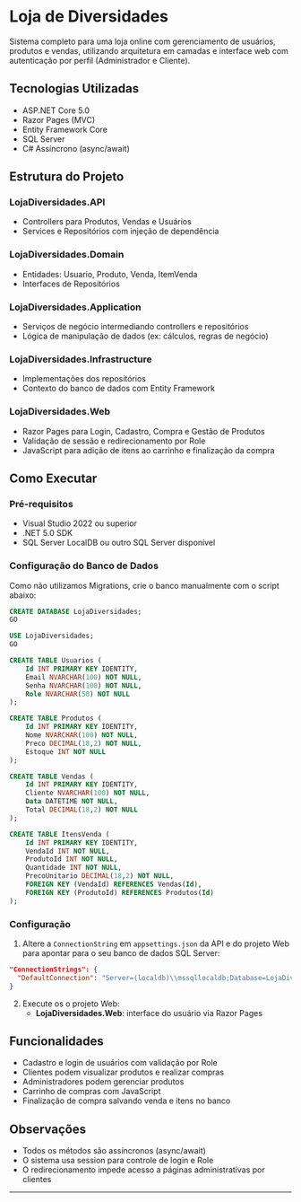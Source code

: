 # Loja de Diversidades

Sistema completo para uma loja online com gerenciamento de usuários, produtos e vendas, utilizando arquitetura em camadas e interface web com autenticação por perfil (Administrador e Cliente).

## Tecnologias Utilizadas

* ASP.NET Core 5.0
* Razor Pages (MVC)
* Entity Framework Core
* SQL Server
* C# Assíncrono (async/await)

## Estrutura do Projeto

### LojaDiversidades.API

* Controllers para Produtos, Vendas e Usuários
* Services e Repositórios com injeção de dependência

### LojaDiversidades.Domain

* Entidades: Usuario, Produto, Venda, ItemVenda
* Interfaces de Repositórios

### LojaDiversidades.Application

* Serviços de negócio intermediando controllers e repositórios
* Lógica de manipulação de dados (ex: cálculos, regras de negócio)

### LojaDiversidades.Infrastructure

* Implementações dos repositórios
* Contexto do banco de dados com Entity Framework

### LojaDiversidades.Web

* Razor Pages para Login, Cadastro, Compra e Gestão de Produtos
* Validação de sessão e redirecionamento por Role
* JavaScript para adição de itens ao carrinho e finalização da compra

## Como Executar

### Pré-requisitos

* Visual Studio 2022 ou superior
* .NET 5.0 SDK
* SQL Server LocalDB ou outro SQL Server disponível

### Configuração do Banco de Dados

Como não utilizamos Migrations, crie o banco manualmente com o script abaixo:

```sql
CREATE DATABASE LojaDiversidades;
GO

USE LojaDiversidades;
GO

CREATE TABLE Usuarios (
    Id INT PRIMARY KEY IDENTITY,
    Email NVARCHAR(100) NOT NULL,
    Senha NVARCHAR(100) NOT NULL,
    Role NVARCHAR(50) NOT NULL
);

CREATE TABLE Produtos (
    Id INT PRIMARY KEY IDENTITY,
    Nome NVARCHAR(100) NOT NULL,
    Preco DECIMAL(18,2) NOT NULL,
    Estoque INT NOT NULL
);

CREATE TABLE Vendas (
    Id INT PRIMARY KEY IDENTITY,
    Cliente NVARCHAR(100) NOT NULL,
    Data DATETIME NOT NULL,
    Total DECIMAL(18,2) NOT NULL
);

CREATE TABLE ItensVenda (
    Id INT PRIMARY KEY IDENTITY,
    VendaId INT NOT NULL,
    ProdutoId INT NOT NULL,
    Quantidade INT NOT NULL,
    PrecoUnitario DECIMAL(18,2) NOT NULL,
    FOREIGN KEY (VendaId) REFERENCES Vendas(Id),
    FOREIGN KEY (ProdutoId) REFERENCES Produtos(Id)
);
```

### Configuração

1. Altere a `ConnectionString` em `appsettings.json` da API e do projeto Web para apontar para o seu banco de dados SQL Server:

```json
"ConnectionStrings": {
  "DefaultConnection": "Server=(localdb)\\mssqllocaldb;Database=LojaDiversidades;Trusted_Connection=True;"
}
```

2. Execute os o projeto Web:
   * **LojaDiversidades.Web**: interface do usuário via Razor Pages

## Funcionalidades

* Cadastro e login de usuários com validação por Role
* Clientes podem visualizar produtos e realizar compras
* Administradores podem gerenciar produtos
* Carrinho de compras com JavaScript
* Finalização de compra salvando venda e itens no banco

## Observações

* Todos os métodos são assíncronos (async/await)
* O sistema usa session para controle de login e Role
* O redirecionamento impede acesso a páginas administrativas por clientes

---
